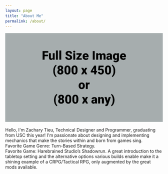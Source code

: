 ```yaml
---
layout: page
title: "About Me"
permalink: /about/
---
```


![Picture 1](/assets/fullsize.png)

Hello, I'm Zachary Tieu, Technical Designer and Programmer, graduating from USC this year! I'm passionate about designing and implementing mechanics that make the stories within and born from games sing.\
  Favorite Game Genre: Turn-Based Strategy.\
  Favorite Game: Harebrained Studio’s Shadowrun. A great introduction to the tabletop setting and the alternative options various builds enable make it a shining example of a CRPG/Tactical RPG, only augmented by the great mods available.

